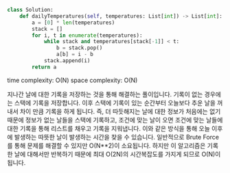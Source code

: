 ```python
class Solution:
    def dailyTemperatures(self, temperatures: List[int]) -> List[int]:
        a = [0] * len(temperatures)
        stack = []
        for i, t in enumerate(temperatures):
            while stack and temperatures[stack[-1]] < t:
                b = stack.pop()
                a[b] = i - b
            stack.append(i)
        return a
```
time complexity: O(N)
space complexity: O(N)

지나간 날에 대한 기록을 저장하는 것을 통해 해결하는 풀이입니다.
기록이 없는 경우에는 스택에 기록을 저장합니다.
이후 스택에 기록이 있는 순간부터 오늘보다 추운 날을 꺼내서 차이 만큼 기록을 하게 됩니다.
즉, 더 따듯해지는 날에 대한 정보가 처음에는 없기 때문에 정보가 없는 날들을 스택에 기록하고,
조건에 맞는 날이 오면 조건에 맞는 날들에 대한 기록을 통해 리스트를 채우고 기록을 지워냅니다.
이와 같은 방식을 통해 오늘 이후에 발생하는 따뜻한 날이 발생하는 시간을 찾을 수 있습니다.
일반적으로 Brute Force를 통해 문제를 해결할 수 있지만 O(N**2)이 소요됩니다.
하지만 이 알고리즘은 기록한 날에 대해서만 반복하기 때문에 최대 O(2N)의 시간복잡도를 가지게 되므로 O(N)이 됩니다.